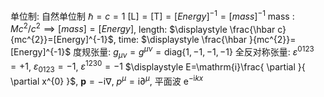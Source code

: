 单位制: 自然单位制 $\displaystyle \hbar=c=1$
$\displaystyle [\mathrm{L}]=[\mathrm T]=[Energy]^{-1}=[mass]^{-1}$
mass : $\displaystyle Mc^{2}/c^2\implies[mass]=[Energy]$, 
length: $\displaystyle \frac{\hbar c}{mc^{2}}=[Energy]^{-1}$, 
time: $\displaystyle \frac{\hbar }{mc^{2}}=[Energy]^{-1}$
度规张量: $\displaystyle g_{\mu \nu}=g^{\mu \nu}=\mathrm{diag}\{1,-1,-1,-1\}$
全反对称张量: $\displaystyle \varepsilon ^{0123}=+ 1$, $\displaystyle \varepsilon _{0123}=-1$, $\displaystyle \varepsilon ^{1230}=-1$
$\displaystyle E=\mathrm{i}\frac{ \partial  }{ \partial x^{0} }$, $\displaystyle \boldsymbol{p}=-\mathrm{i} \nabla$, $\displaystyle p^{\mu}=\mathrm{i}\partial ^{\mu}$, 平面波 $\displaystyle \mathrm{e}^{-\mathrm{i}k x}$
